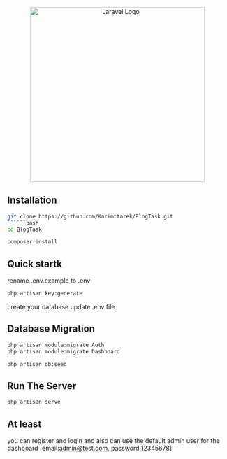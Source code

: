 <p align="center"><a href="https://laravel.com" target="_blank"><img src="https://raw.githubusercontent.com/laravel/art/master/logo-lockup/5%20SVG/2%20CMYK/1%20Full%20Color/laravel-logolockup-cmyk-red.svg" width="400" alt="Laravel Logo"></a></p>


## Installation
```bash
git clone https://github.com/Karimttarek/BlogTask.git
``````bash
cd BlogTask
```
```bash
composer install
```

## Quick startk
rename .env.example to .env

```bash
php artisan key:generate
```
create your database
update .env file

## Database Migration
```bash
php artisan module:migrate Auth
php artisan module:migrate Dashboard

php artisan db:seed
```
## Run The Server
```bash
php artisan serve
```

## At least
you can register and login and also can use the default admin user for the dashboard
[email:admin@test.com,
password:12345678]





